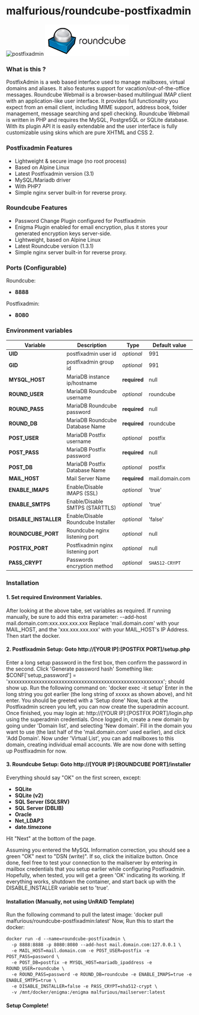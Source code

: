 # malfurious/roundcube-postfixadmin

![postfixadmin](http://i.imgur.com/UCtvKHR.png "postfixadmin") ![roundcube](https://raw.githubusercontent.com/Malfurious/docker-templates/master/images/roundcube-logo.jpg "roundcube")

### What is this ?

PostfixAdmin is a web based interface used to manage mailboxes, virtual domains and aliases. It also features support for vacation/out-of-the-office messages.
Roundcube Webmail is a browser-based multilingual IMAP client with an application-like user interface. It provides full functionality you expect from an email client, including MIME support, address book, folder management, message searching and spell checking. Roundcube Webmail is written in PHP and requires the MySQL, PostgreSQL or SQLite database. With its plugin API it is easily extendable and the user interface is fully customizable using skins which are pure XHTML and CSS 2.

### Postfixadmin Features

- Lightweight & secure image (no root process)
- Based on Alpine Linux
- Latest Postfixadmin version (3.1)
- MySQL/Mariadb driver
- With PHP7
- Simple nginx server built-in for reverse proxy.

### Roundcube Features

- Password Change Plugin configured for Postfixadmin
- Enigma Plugin enabled for email encryption, plus it stores your generated encryption keys server-side.
- Lightweight, based on Alpine Linux
- Latest Roundcube version (1.3.1)
- Simple nginx server built-in for reverse proxy.

### Ports (Configurable)

Roundcube:
- **8888**

Postfixadmin:
- **8080**

### Environment variables

| Variable | Description | Type | Default value |
| -------- | ----------- | ---- | ------------- |
| **UID** | postfixadmin user id | *optional* | 991
| **GID** | postfixadmin group id | *optional* | 991
| **MYSQL_HOST** | MariaDB instance ip/hostname | **required** | null
| **ROUND_USER** | MariaDB Roundcube username | *optional* | roundcube
| **ROUND_PASS** | MariaDB Roundcube password | **required** | null
| **ROUND_DB** | MariaDB Roundcube Database Name | **required** | roundcube
| **POST_USER** | MariaDB Postfix username | *optional* | postfix
| **POST_PASS** | MariaDB Postfix password | **required** | null
| **POST_DB** | MariaDB Postfix Database Name | *optional* | postfix
| **MAIL_HOST** | Mail Server Name | **required** | mail.domain.com
| **ENABLE_IMAPS** | Enable/Disable IMAPS (SSL) | *optional* | 'true'
| **ENABLE_SMTPS** | Enable/Disable SMTPS (STARTTLS) | *optional* | 'true'
| **DISABLE_INSTALLER** | Enable/Disable Roundcube Installer | *optional* | 'false'
| **ROUNDCUBE_PORT** | Roundcube nginx listening port | *optional* | null
| **POSTFIX_PORT** | Postfixadmin nginx listening port | *optional* | null
| **PASS_CRYPT** | Passwords encryption method | *optional* | `SHA512-CRYPT`


### Installation

#### 1. Set required Environment Variables.
After looking at the above tabe, set variables as required. 
If running manually, be sure to add this extra parameter: --add-host mail.domain.com:xxx.xxx.xxx.xxx
Replace 'mail.domain.com' with your MAIL_HOST, and the 'xxx.xxx.xxx.xxx' with your MAIL_HOST's IP Address.
Then start the docker.

#### 2. Postfixadmin Setup: Goto http://[YOUR IP]:[POSTFIX PORT]/setup.php

Enter a long setup password in the first box, then confirm the password in the second. Click 'Generate password hash'
Something like: $CONF['setup_password'] = 'xxxxxxxxxxxxxxxxxxxxxxxxxxxxxxxxxxxxxxxxxxxxxxxxxxxxxxx'; should show up.
Run the following command on: 'docker exec -it <name of this docker container> setup'
Enter in the long string you got earlier (the long string of xxxxx as shown above), and hit enter. You should be greeted with a 'Setup done'
Now, back at the Postfixadmin screen you left, you can now create the superadmin account. Once finished, you may login at: http://[YOUR IP]:[POSTFIX PORT]/login.php using the superadmin credentials.
Once logged in, create a new domain by going under 'Domain list', and selecting 'New domain'.
Fill in the domain you want to use (the last half of the 'mail.domain.com' used earlier), and click 'Add Domain'.
Now under 'Virtual List', you can add mailboxes to this domain, creating individual email accounts.
We are now done with setting up Postfixadmin for now.

#### 3. Roundcube Setup: Goto http://[YOUR IP]:[ROUNDCUBE PORT]/installer
Everything should say "OK" on the first screen, except:
- **SQLite**
- **SQLite (v2)**
- **SQL Server (SQLSRV)**
- **SQL Server (DBLIB)**
- **Oracle**
- **Net_LDAP3**
- **date.timezone**

Hit "Next" at the bottom of the page.

Assuming you entered the MySQL Information correction, you should see a green "OK" next to "DSN (write)".
If so, click the initialize button.
Once done, feel free to test your connection to the mailserver by entering in mailbox credentials that you setup earlier while configuring Postfixadmin.
Hopefully, when tested, you will get a green 'OK' indicating its working.
If everything works, shutdown the container, and start back up with the DISABLE_INSTALLER variable set to 'true'.

#### Installation (Manually, not using UnRAID Template)
Run the following command to pull the latest image: 'docker pull malfurious/roundcube-postfixadmin:latest'
Now, Run this to start the docker:
```
docker run -d --name=roundcube-postfixadmin \
  -p 8888:8888 -p 8080:8080 --add-host mail.domain.com:127.0.0.1 \
  -e MAIL_HOST=mail.domain.com -e POST_USER=postfix -e POST_PASS=password \
  -e POST_DB=postfix -e MYSQL_HOST=mariadb_ipaddress -e ROUND_USER=roundcube \
  -e ROUND_PASS=password -e ROUND_DB=roundcube -e ENABLE_IMAPS=true -e ENABLE_SMTPS=true \
  -e DISABLE_INSTALLER=false -e PASS_CRYPT=sha512-crypt \
  -v /mnt/docker/enigma:/enigma malfurious/mailserver:latest
```
#### Setup Complete!
